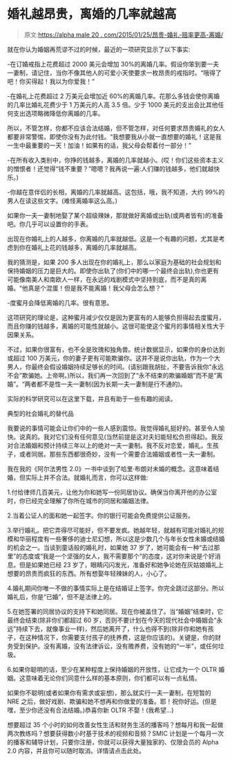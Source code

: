 # 婚礼越昂贵，离婚的几率就越高

> 原文:[https://alpha male 20 . com/2015/01/25/昂贵-婚礼-赔率更高-离婚/](https://alphamale20.com/2015/01/25/expensive-wedding-higher-odds-divorce/)

就在你认为婚姻再荒谬不过的时候，最近的一项研究显示了以下事实:

-在订婚戒指上花费超过 2000 美元会增加 30%的离婚几率。假设你笨到要一夫一妻制，请记住，当你不像其他人的可爱小天使要求一枚昂贵的戒指时。“哦得了吧！你买得起！我以为你爱我！”

-在婚礼上花费超过 2 万美元会增加近 60%的离婚几率。花那么多钱会使你离婚的几率比婚礼花费少于 1 万美元的人高 3.5 倍。少于 1000 美元的支出会比其他任何支出选项略微降低你离婚的几率。

所以，不管怎样，你都不应该合法结婚，但不管怎样，对任何要求昂贵婚礼的女人都要非常警惕，即使你没有为此付钱。“我想要我从小就一直想要的婚礼！这是我一生中最重要的一天！加油！如果有的话，我父母会帮着付一部分！”

-在所有收入类别中，你挣的钱越多，离婚的几率就越小。(哎！你们这些资本主义的憎恨者！还觉得“钱不重要？”嗯嗯？我再说一遍:人们赚的钱越多，他们就越快乐。)

-你越在意伴侣的长相，离婚的几率就越高。这包括，哦，我不知道，大约 99%的男人在读这些文字。(难怪离婚率这么高。)

如果你一夫一妻制地娶了某个超级辣妹，那就做好离婚或出轨(或两者皆有)的准备吧。你几乎可以设置你的手表。

出现在你婚礼上的人越多，你离婚的几率就越低。这是一个有趣的问题，尤其是考虑到你在婚礼上花的钱越多，离婚的几率就越高。

我的猜测是，如果 200 多人出现在你的婚礼上，那么以家庭为基础的社会规划和保持婚姻的压力是巨大的。即使你出轨了(你们中的哪一个最终会出轨),你也更有可能像南美人和南欧人一样，在永远的戏剧模式中坚持到底，而不是真的离婚。“他真是个混蛋！但是我不能离婚！我父母会怎么想？”

-度蜜月会降低离婚的几率。很有意思。

这项研究的理论是，这种蜜月减少仅仅是因为更富有的人能够负担得起去度蜜月，而且你赚的钱越多，离婚的可能性就越小。这很可能使这个蜜月的事情相关性大于因果关系。

不过，如果你很富有，也不全是玫瑰和独角兽。统计数据显示，如果你的身价达到或超过 100 万美元，你的妻子更有可能欺骗你。这并不是说你出轨，作为一个大男人，你最终会假设婚姻持续足够长的时间。(请别跟我胡扯，不要告诉我你“永远不会”欺骗她。上帝啊。)所以，我们再一次回到了“永不结束的欺骗婚姻”而不是“离婚”。“两者都不是性一夫一妻制(因为长期一夫一妻制是行不通的)。

实际的科学研究可以在这里下载，并且有助于一些有趣的阅读。

典型的社会婚礼的替代品

我要说的事情可能会让你们中的一些人感到震惊。我觉得婚礼挺好的。甚至令人愉快。说真的。我对它们没有任何意见(当然前提是这对夫妇能轻松负担得起)。我反对合法婚姻和预计持续三年以上的绝对一夫一妻制。我不反对恋爱，婚礼，生孩子，或者同居。那些东西都很奇妙，没有一个需要合法婚姻或者性一夫一妻制。

我在我的《阿尔法男性 2.0》一书中谈到了哈里·布朗对未婚的概念。这意味着结婚，但实际上并不合法。就婚礼而言，你可以这样做:

1.付给律师几百美元，让他为你和她写一份同居协议。确保当你离开他的办公室时，你已经完全理解了你所在城市的同居和婚姻法律。

2.当着公证人的面和她一起签字。你的银行可能会免费提供公证服务。

3.举行婚礼。把它弄得尽可能好，但不要发疯。她越年轻，就越有可能对婚礼的规模和华丽程度有一些奢侈的迪士尼幻想，所以这是少数几个与年长女性未婚或结婚的机会之一。当谈到童话般的婚礼时，如果她 37 岁了，她可能会有一种“去过那里”的态度或“我是一个坚强的女人，我不需要那个”的态度，这对你来说是个好消息。但是如果她已经 23 岁了，眼睛闪闪发光，准备好和她争论她在灰姑娘婚礼上想要的昂贵而疯狂的东西。所有想娶年轻辣妹的人，小心了。

4.婚礼期间你唯一不做的事情实际上是在结婚证上签字。你完全跳过这部分。所以婚礼后，你是“已婚”，但不是法律上的。

5.在她签署的同居协议的支持下和她同居。现在你被盖住了。当“婚姻”结束时，它最终会结束(除非你们都超过 60 岁，否则不要计划在今天的现代社会中婚姻会“永远”持续下去，就像事业一样)，然后她离开了，什么也得不到(除非你和她有孩子，在这种情况下，你需要支付孩子的抚养费，这是你应该的)。关键是，你的财务受到保护。没有离婚，没有法律诉讼，没有赡养费，没有她的“一半”，或任何垃圾。

6.如果你聪明的话，至少在某种程度上保持婚姻的开放性，让它成为一个 OLTR 婚姻。这意味着无论你们同意什么样的基本原则，你们都可以有一点私情。

如果你不聪明(或者如果你有需求或妄想)，那么就实行一夫一妻制，在短暂的 NRE 之后，做好戏剧、欺骗和她不想再和你做爱的准备。耶！祝你好运。(但是嘿，至少你还没有合法结婚。)恭喜你新 OLTR 不娶！(我希望...)

想要超过 35 个小时的如何改善女性生活和财务生活的播客吗？想每月和我一起做两次教练吗？想要获得数小时基于技术的视频和音频？SMIC 计划是一个每月一次的播客和辅导计划，只要你注册，你就可以获得大量独家的、仅限会员的 Alpha 2.0 内容，并且你可以随时取消。详情请点击此处。